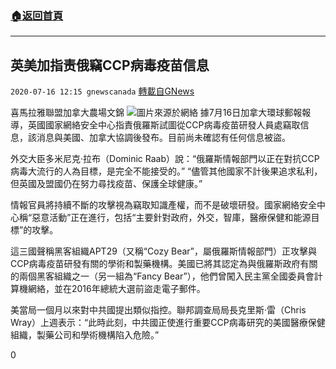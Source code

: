 ###  [:house:返回首頁](https://github.com/ourhimalayas/txt)
---

## 英美加指责俄竊CCP病毒疫苗信息
`2020-07-16 12:15 gnewscanada` [轉載自GNews](https://gnews.org/zh-hant/266877/)

喜馬拉雅聯盟加拿大農場文錦
![](https://lh4.googleusercontent.com/fwtKu-v_dLk0zte7IgRy_8YTTTpy2rFMV4PyD3-EhRViA95UEnKwPuzoev2PREMUw8HHuRGnII8D8SFatrIo4o5gVnK_keGwiztenlfRAsimLbVmpUu1k2EWh43N11aptQ57sAY)圖片來源於網絡
據7月16日加拿大環球郵報報導，英國國家網絡安全中心指責俄羅斯試圖從CCP病毒疫苗研發人員處竊取信息，該消息與美國、加拿大協調後發布。目前尚未確認有任何信息被盜。

外交大臣多米尼克·拉布（Dominic Raab）說：“俄羅斯情報部門以正在對抗CCP病毒大流行的人為目標，是完全不能接受的。” “儘管其他國家不計後果追求私利，但英國及盟國仍在努力尋找疫苗、保護全球健康。”

情報官員將持續不斷的攻擊視為竊取知識產權，而不是破壞研發。國家網絡安全中心稱“惡意活動”正在進行，包括“主要針對政府，外交，智庫，醫療保健和能源目標”的攻擊。

這三國聲稱黑客組織APT29（又稱“Cozy Bear”，屬俄羅斯情報部門）正攻擊與CCP病毒疫苗研發有關的學術和製藥機構。美國已將其認定為與俄羅斯政府有關的兩個黑客組織之一（另一組為“Fancy Bear”），他們曾闖入民主黨全國委員會計算機網絡，並在2016年總統大選前盜走電子郵件。

美當局一個月以來對中共國提出類似指控。聯邦調查局局長克里斯·雷（Chris Wray）上週表示：“此時此刻，中共國正使進行重要CCP病毒研究的美國醫療保健組織，製藥公司和學術機構陷入危險。”



0
